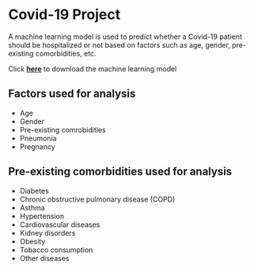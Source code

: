 # Covid-19 Project

A machine learning model is used to predict whether a Covid-19 patient should be hospitalized or not based on factors such as age, gender, pre-existing comorbidities, etc.

Click **[here](https://github.com/dhruva-shashi/covid-project/blob/master/MLModel.sav?raw=true)** to download the machine learning model

## Factors used for analysis

- Age
- Gender
- Pre-existing comrobidities
- Pneumonia
- Pregnancy

## Pre-existing comorbidities used for analysis

- Diabetes
- Chronic obstructive pulmonary disease (COPD)
- Asthma
- Hypertension
- Cardiovascular diseases
- Kidney disorders
- Obesity
- Tobacco consumption
- Other diseases
